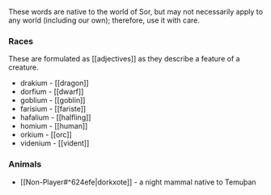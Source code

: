 These words are native to the world of Sor, but may not necessarily apply to any world (including our own); therefore, use it with care.

### Races

These are formulated as [[adjectives]] as they describe a feature of a creature.

* drakium - [[dragon]]
* dorfium - [[dwarf]]
* goblium - [[goblin]]
* farisium - [[fariste]]
* hafalium - [[halfling]]
* homium - [[human]]
* orkium - [[orc]]
* videnium - [[vident]]

### Animals

* [[Non-Player#^624efe|dorkxote]] - a night mammal native to Temuþan